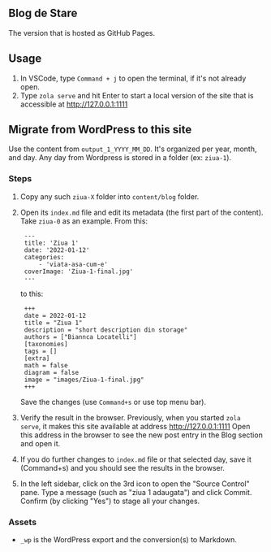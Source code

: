 ## Blog de Stare

The version that is hosted as GitHub Pages.

## Usage

1. In VSCode, type `Command + j` to open the terminal, if it's not already open.
2. Type `zola serve` and hit Enter to start a local version of the site
   that is accessible at http://127.0.0.1:1111

## Migrate from WordPress to this site

Use the content from `output_1_YYYY_MM_DD`. It's organized per year, month, and day.
Any day from Wordpress is stored in a folder (ex: `ziua-1`).

### Steps

1. Copy any such `ziua-X` folder into `content/blog` folder.

2. Open its `index.md` file and edit its metadata (the first part of the content).
   Take `ziua-0` as an example.
   From this:
   ```
    ---
    title: 'Ziua 1'
    date: '2022-01-12'
    categories:
        - 'viata-asa-cum-e'
    coverImage: 'Ziua-1-final.jpg'
    ---
   ```
   to this:
   ```
    +++
    date = 2022-01-12
    title = "Ziua 1"
    description = "short description din storage"
    authors = ["Biannca Locatelli"]
    [taxonomies]
    tags = []
    [extra]
    math = false
    diagram = false
    image = "images/Ziua-1-final.jpg"
    +++
   ```
   Save the changes (use `Command+s` or use top menu bar).

3. Verify the result in the browser.
   Previously, when you started `zola serve`, it makes this site
   available at address http://127.0.0.1:1111
   Open this address in the browser to see the new post entry in the Blog section and open it.

4. If you do further changes to `index.md` file or that selected day,
   save it (Command+s) and you should see the results in the browser.

5. In the left sidebar, click on the 3rd icon to open the "Source Control" pane.
   Type a message (such as "ziua 1 adaugata") and click Commit.
   Confirm (by clicking "Yes") to stage all your changes.


### Assets

-   `_wp` is the WordPress export and the conversion(s) to Markdown.
